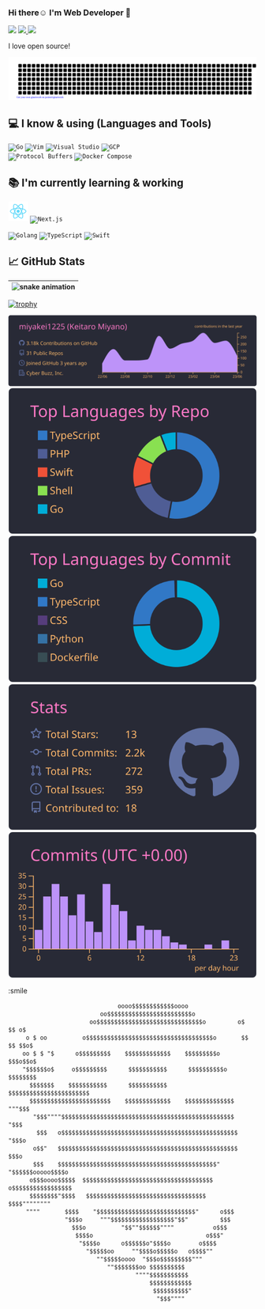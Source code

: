 ### Hi there☺️ I'm Web Developer 👋
![](https://komarev.com/ghpvc/?username=miyakei1225&color=green)
<a href="http://qiita.com/miyakei1225">
<img height="20" src="https://qiita-badge.apiapi.app/s/miyakei1225/posts.svg" />
</a>
<a href="http://qiita.com/miyakei1225">
<img height="20" src="https://qiita-badge.apiapi.app/s/miyakei1225/contributions.svg" />
</a>

I love open source!

![gitartwork](gitartwork.svg)


## 💻 I know & using (Languages and Tools)
<code><img height="40" title="Go" src="https://images.squarespace-cdn.com/content/v1/540d7a89e4b0387389f618ba/1442044120573-VTGACQ984XCQ7WAYB3KI/image-asset.png?format=1000w"></code>
<code><img height="40" title="Vim" src="https://www.kaoriya.net/blog/2013/12/06/vimlogo-564x564.png"></code>
<code><img height="40" title="Visual Studio" src="https://beyondjapan.com/cms/wp-content/uploads/2019/06/500px-Visual_Studio_Code_1.35_icon.svg_.png"></code>
<code><img height="40" title="GCP" src="https://cdn-ak.f.st-hatena.com/images/fotolife/d/daikiyano/20190126/20190126201308.png"></code>
<br />
<code><img height="40" title="Protocol Buffers" src="https://camo.qiitausercontent.com/40045ea7f0301ca7fefb6c41fb40fc11b75954ac/68747470733a2f2f7777772e66726565636f646563616d702e6f72672f6e6577732f636f6e74656e742f696d616765732f323032302f30352f756e6e616d65642d312e706e67"></code>
<code><img height="40" title="Docker Compose" src="https://techblog.gmo-ap.jp/wp-content/uploads/2016/11/CpenoXbXgAA-zKJ-660x650.png"></code>

## 📚 I'm currently learning & working

<code><img height="40" title="React" src="https://raw.githubusercontent.com/github/explore/80688e429a7d4ef2fca1e82350fe8e3517d3494d/topics/react/react.png"></code>
<code><img height="40" title="Next.js" src="https://blog.f-arts.work/wp-content/uploads/2018/09/nextjs.png"></code>

<code><img height="40" title="Golang" src="https://cdn.icon-icons.com/icons2/2699/PNG/512/golang_logo_icon_171073.png"></code>
<code><img height="40" title="TypeScript" src="https://cdn.worldvectorlogo.com/logos/typescript.svg"></code>
<code><img height="40" title="Swift" src="https://encrypted-tbn0.gstatic.com/images?q=tbn:ANd9GcSOHR726r4ZEiLI5n7vCTkGbaq15BRE-BlgCg&usqp=CAU"></code>



## 📈 GitHub Stats
|<img alt="snake animation" width="100%" src="https://user-images.githubusercontent.com/105062512/230812023-331255bc-461a-4c22-971a-f05e9220d9c5.svg" />
|:-:|

[![trophy](https://github-profile-trophy.vercel.app/?username=miyakei1225&column=8&theme=dracula&no-frame=true)](https://github.com/ryo-ma/github-profile-trophy)

[![](https://raw.githubusercontent.com/miyakei1225/github-profile-summary-cards/master/profile-summary-card-output/dracula/0-profile-details.svg)](https://github.com/vn7n24fzkq/github-profile-summary-cards)
[![](https://raw.githubusercontent.com/miyakei1225/github-profile-summary-cards/master/profile-summary-card-output/dracula/1-repos-per-language.svg)](https://github.com/vn7n24fzkq/github-profile-summary-cards) [![](https://raw.githubusercontent.com/miyakei1225/github-profile-summary-cards/master/profile-summary-card-output/dracula/2-most-commit-language.svg)](https://github.com/vn7n24fzkq/github-profile-summary-cards)
[![](https://raw.githubusercontent.com/miyakei1225/github-profile-summary-cards/master/profile-summary-card-output/dracula/3-stats.svg)](https://github.com/vn7n24fzkq/github-profile-summary-cards) [![](https://raw.githubusercontent.com/miyakei1225/github-profile-summary-cards/master/profile-summary-card-output/dracula/4-productive-time.svg)](https://github.com/vn7n24fzkq/github-profile-summary-cards)

:smile
```
                               oooo$$$$$$$$$$$$oooo
                          oo$$$$$$$$$$$$$$$$$$$$$$$$o
                       oo$$$$$$$$$$$$$$$$$$$$$$$$$$$$$$o         o$   $$ o$
     o $ oo          o$$$$$$$$$$$$$$$$$$$$$$$$$$$$$$$$$$$$o       $$ $$ $$o$
    oo $ $ "$      o$$$$$$$$$    $$$$$$$$$$$$$    $$$$$$$$$o       $$$o$$o$
    "$$$$$$o$     o$$$$$$$$$      $$$$$$$$$$$      $$$$$$$$$$o    $$$$$$$$
      $$$$$$$    $$$$$$$$$$$      $$$$$$$$$$$      $$$$$$$$$$$$$$$$$$$$$$$
      $$$$$$$$$$$$$$$$$$$$$$$    $$$$$$$$$$$$$    $$$$$$$$$$$$$$  """$$$
       "$$$""""$$$$$$$$$$$$$$$$$$$$$$$$$$$$$$$$$$$$$$$$$$$$$$$$$     "$$$
        $$$   o$$$$$$$$$$$$$$$$$$$$$$$$$$$$$$$$$$$$$$$$$$$$$$$$$$     "$$$o
       o$$"   $$$$$$$$$$$$$$$$$$$$$$$$$$$$$$$$$$$$$$$$$$$$$$$$$$$       $$$o
       $$$    $$$$$$$$$$$$$$$$$$$$$$$$$$$$$$$$$$$$$$$$$$$$$" "$$$$$$ooooo$$$$o
      o$$$oooo$$$$$  $$$$$$$$$$$$$$$$$$$$$$$$$$$$$$$$$$$$$   o$$$$$$$$$$$$$$$$$
      $$$$$$$$"$$$$   $$$$$$$$$$$$$$$$$$$$$$$$$$$$$$$$$$     $$$$""""""""
     """"       $$$$    "$$$$$$$$$$$$$$$$$$$$$$$$$$$$"      o$$$
                "$$$o     """$$$$$$$$$$$$$$$$$$"$$"         $$$
                  $$$o          "$$""$$$$$$""""           o$$$
                   $$$$o                                o$$$"
                    "$$$$o      o$$$$$$o"$$$$o        o$$$$
                      "$$$$$oo     ""$$$$o$$$$$o   o$$$$""
                         ""$$$$$oooo  "$$$o$$$$$$$$$"""
                            ""$$$$$$$oo $$$$$$$$$$
                                    """"$$$$$$$$$$$
                                        $$$$$$$$$$$$
                                         $$$$$$$$$$"
                                          "$$$""""
```
